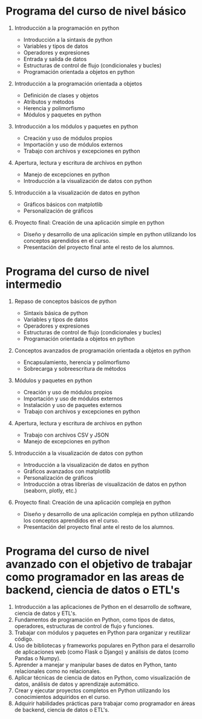 # Programa del curso de nivel básico

1. Introducción a la programación en python

    * Introducción a la sintaxis de python
    * Variables y tipos de datos
    * Operadores y expresiones
    * Entrada y salida de datos
    * Estructuras de control de flujo (condicionales y bucles)
    * Programación orientada a objetos en python

2. Introducción a la programación orientada a objetos
    * Definición de clases y objetos
    * Atributos y métodos
    * Herencia y polimorfismo
    * Módulos y paquetes en python

3. Introducción a los módulos y paquetes en python
    * Creación y uso de módulos propios
    * Importación y uso de módulos externos
    * Trabajo con archivos y excepciones en python

4. Apertura, lectura y escritura de archivos en python
    * Manejo de excepciones en python
    * Introducción a la visualización de datos con python
 
5. Introducción a la visualización de datos en python
    * Gráficos básicos con matplotlib
    * Personalización de gráficos
  
6. Proyecto final: Creación de una aplicación simple en python

   * Diseño y desarrollo de una aplicación simple en python utilizando los conceptos aprendidos en el curso.
   * Presentación del proyecto final ante el resto de los alumnos.


# Programa del curso de nivel intermedio

1. Repaso de conceptos básicos de python

    * Sintaxis básica de python
    * Variables y tipos de datos
    * Operadores y expresiones
    * Estructuras de control de flujo (condicionales y bucles)
    * Programación orientada a objetos en python

2. Conceptos avanzados de programación orientada a objetos en python
    * Encapsulamiento, herencia y polimorfismo
    * Sobrecarga y sobreescritura de métodos

3. Módulos y paquetes en python

    * Creación y uso de módulos propios
    * Importación y uso de módulos externos
    * Instalación y uso de paquetes externos
    * Trabajo con archivos y excepciones en python

4. Apertura, lectura y escritura de archivos en python
    * Trabajo con archivos CSV y JSON
    * Manejo de excepciones en python

5. Introducción a la visualización de datos con python

    * Introducción a la visualización de datos en python
    * Gráficos avanzados con matplotlib
    * Personalización de gráficos
    * Introducción a otras librerías de visualización de datos en python (seaborn, plotly, etc.)
  
6. Proyecto final: Creación de una aplicación compleja en python

    * Diseño y desarrollo de una aplicación compleja en python utilizando los conceptos aprendidos en el curso.
    * Presentación del proyecto final ante el resto de los alumnos.

# Programa del curso de nivel avanzado con el objetivo de trabajar como programador en las areas de backend, ciencia de datos o ETL's

1. Introducción a las aplicaciones de Python en el desarrollo de software, ciencia de datos y ETL's.
2. Fundamentos de programación en Python, como tipos de datos, operadores, estructuras de control de flujo y funciones.
3. Trabajar con módulos y paquetes en Python para organizar y reutilizar código.
4. Uso de bibliotecas y frameworks populares en Python para el desarrollo de aplicaciones web (como Flask o Django) y análisis de datos (como Pandas o Numpy).
5. Aprender a manejar y manipular bases de datos en Python, tanto relacionales como no relacionales.
6. Aplicar técnicas de ciencia de datos en Python, como visualización de datos, análisis de datos y aprendizaje automático.
7. Crear y ejecutar proyectos completos en Python utilizando los conocimientos adquiridos en el curso.
8. Adquirir habilidades prácticas para trabajar como programador en áreas de backend, ciencia de datos o ETL's.